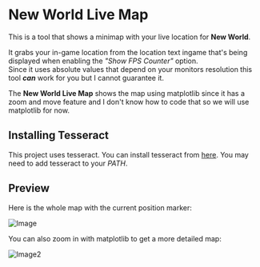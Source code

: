 # New World Live Map

This is a tool that shows a minimap with your live location for **New World**.

It grabs your in-game location from the location text ingame that's being displayed when enabling the *"Show FPS Counter"* option.  
Since it uses absolute values that depend on your monitors resolution this tool ***can*** work for you but I cannot guarantee it.

The **New World Live Map** shows the map using matplotlib since it has a zoom and move feature and I don't know how to code that so we will use matplotlib for now.


## Installing Tesseract

This project uses tesseract. You can install tesseract from [here](https://github.com/UB-Mannheim/tesseract/wiki).
You may need to add tesseract to your *PATH*.


## Preview

Here is the whole map with the current position marker:

![Image](https://user-images.githubusercontent.com/61794769/137268466-ff75e324-27a0-4b77-8cd9-62c9bdaf9945.png)

You can also zoom in with matplotlib to get a more detailed map:

![Image2](https://user-images.githubusercontent.com/61794769/137268559-69444f7b-f1d3-4329-8319-726aca9d8e7f.png)
